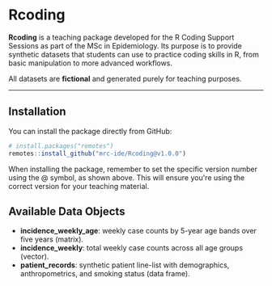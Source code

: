 
# Rcoding

**Rcoding** is a teaching package developed for the R Coding Support Sessions as part of the MSc in Epidemiology. Its purpose is to provide synthetic datasets that students can use to practice coding skills in R, from basic manipulation to more advanced workflows.

All datasets are **fictional** and generated purely for teaching purposes.  

---

## Installation

You can install the package directly from GitHub:

```r
# install.packages("remotes")
remotes::install_github("mrc-ide/Rcoding@v1.0.0")
```

When installing the package, remember to set the specific version number using the @ symbol, as shown above. This will ensure you're using the correct version for your teaching material.

## Available Data Objects

- **incidence_weekly_age**: weekly case counts by 5-year age bands over five years (matrix).
- **incidence_weekly**: total weekly case counts across all age groups (vector).
- **patient_records**: synthetic patient line-list with demographics, anthropometrics, and smoking status (data frame).
